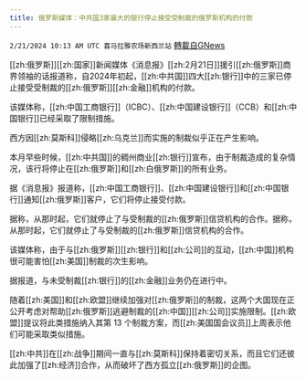 ```yaml
---
title: 俄罗斯媒体：中共国3家最大的银行停止接受受制裁的俄罗斯机构的付款
---
```

`2/21/2024 10:13 AM UTC 喜马拉雅农场新西兰站` [轉載自GNews](https://gnews.org/articles/2328568)

[[zh:俄罗斯]][[zh:国家]]新闻媒体《消息报》[[zh:2月21日]]援引[[zh:俄罗斯]]商界领袖的话报道称，自2024年初起，[[zh:中共国]]四大[[zh:银行]]中的三家已停止接受受制裁的[[zh:俄罗斯]][[zh:金融]]机构的付款。

该媒体称，[[zh:中国工商银行]]（ICBC）、[[zh:中国建设银行]]（CCB）和[[zh:中国银行]]已经采取了限制措施。

西方因[[zh:莫斯科]]侵略[[zh:乌克兰]]而实施的制裁似乎正在产生影响。

本月早些时候，[[zh:中共国]]的稠州商业[[zh:银行]]宣布，由于制裁造成的复杂情况，该行将停止在[[zh:俄罗斯]]和[[zh:白俄罗斯]]的所有业务。 

据《消息报》报道称，[[zh:中国工商银行]]、[[zh:中国建设银行]]和[[zh:中国银行]]通知[[zh:俄罗斯]]客户，它们将停止接受付款。

据称，从那时起，它们就停止了与受制裁的[[zh:俄罗斯]]信贷机构的合作。据称，从那时起，它们就停止了与受制裁的[[zh:俄罗斯]]信贷机构的合作。 

该媒体称，由于与[[zh:俄罗斯]][[zh:银行]]和[[zh:公司]]的互动，[[zh:中国]]机构很可能害怕[[zh:美国]]制裁的次生影响。

据报道，与未受制裁[[zh:银行]]的[[zh:金融]]业务仍在进行中。 

随着[[zh:美国]]和[[zh:欧盟]]继续加强对[[zh:俄罗斯]]的制裁，这两个大国现在正公开考虑对帮助[[zh:俄罗斯]]逃避制裁的[[zh:中国]][[zh:公司]]实施限制。[[zh:欧盟]]提议将此类措施纳入其第 13 个制裁方案，而[[zh:美国国会议员]]上周表示他们可能采取类似措施。 

[[zh:中共]]在[[zh:战争]]期间一直与[[zh:莫斯科]]保持着密切关系，而且它们还彼此加强了[[zh:经济]]合作，从而破坏了西方孤立[[zh:俄罗斯]]的企图。
